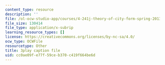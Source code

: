 ```yaml
---
content_type: resource
description: ''
file: /ol-ocw-studio-app/courses/4-241j-theory-of-city-form-spring-2013/cc0ae09fe77f59ceb370c419f664be6d_Wf4_tmPw1As.srt
file_size: 130414
file_type: application/x-subrip
learning_resource_types: []
license: https://creativecommons.org/licenses/by-nc-sa/4.0/
ocw_type: OCWFile
resourcetype: Other
title: 3play caption file
uid: cc0ae09f-e77f-59ce-b370-c419f664be6d
---
```

